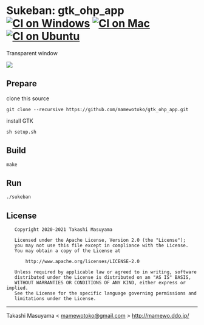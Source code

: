 Sukeban: gtk_ohp_app [![CI on Windows](https://github.com/mamewotoko/gtk_ohp_app/actions/workflows/build_win.yml/badge.svg)](https://github.com/mamewotoko/gtk_ohp_app/actions/workflows/build_win.yml) [![CI on Mac](https://github.com/mamewotoko/gtk_ohp_app/actions/workflows/build_mac.yml/badge.svg)](https://github.com/mamewotoko/gtk_ohp_app/actions/workflows/build_mac.yml) [![CI on Ubuntu](https://github.com/mamewotoko/gtk_ohp_app/actions/workflows/build_linux.yml/badge.svg)](https://github.com/mamewotoko/gtk_ohp_app/actions/workflows/build_linux.yml)
====================

Transparent window

![](doc/sample.png)

Prepare
-------

clone this source

```
git clone --recursive https://github.com/mamewotoko/gtk_ohp_app.git
```

install GTK

```
sh setup.sh
```

Build
------

```
make
```

Run
----

```
./sukeban
```

License
--------

```
   Copyright 2020-2021 Takashi Masuyama

   Licensed under the Apache License, Version 2.0 (the "License");
   you may not use this file except in compliance with the License.
   You may obtain a copy of the License at

       http://www.apache.org/licenses/LICENSE-2.0

   Unless required by applicable law or agreed to in writing, software
   distributed under the License is distributed on an "AS IS" BASIS,
   WITHOUT WARRANTIES OR CONDITIONS OF ANY KIND, either express or implied.
   See the License for the specific language governing permissions and
   limitations under the License.
```

----
Takashi Masuyama < mamewotoko@gmail.com >
http://mamewo.ddo.jp/
